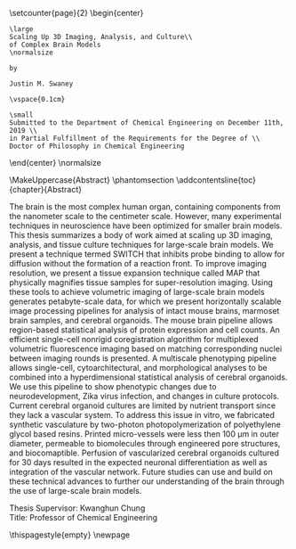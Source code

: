 \setcounter{page}{2}
\begin{center}

    \large
    Scaling Up 3D Imaging, Analysis, and Culture\\ 
    of Complex Brain Models
    \normalsize

    by
    
    Justin M. Swaney

    \vspace{0.1cm}

    \small
    Submitted to the Department of Chemical Engineering on December 11th, 2019 \\ 
    in Partial Fulfillment of the Requirements for the Degree of \\ 
    Doctor of Philosophy in Chemical Engineering

\end{center}
\normalsize

\MakeUppercase{Abstract}
\phantomsection
\addcontentsline{toc}{chapter}{Abstract}

The brain is the most complex human organ, containing components from the
nanometer scale to the centimeter scale. However, many experimental techniques
in neuroscience have been optimized for smaller brain models. This thesis
summarizes a body of work aimed at scaling up 3D imaging, analysis, and tissue
culture techniques for large-scale brain models. We present a technique termed
SWITCH that inhibits probe binding to allow for diffusion without the formation
of a reaction front. To improve imaging resolution, we present a tissue
expansion technique called MAP that physically magnifies tissue samples for
super-resolution imaging. Using these tools to achieve volumetric imaging of
large-scale brain models generates petabyte-scale data, for which we present
horizontally scalable image processing pipelines for analysis of intact mouse
brains, marmoset brain samples, and cerebral organoids. The mouse brain pipeline
allows region-based statistical analysis of protein expression and cell counts.
An efficient single-cell nonrigid coregistration algorithm for multiplexed
volumetric fluorescence imaging based on matching corresponding nuclei between
imaging rounds is presented. A multiscale phenotyping pipeline allows
single-cell, cytoarchitectural, and morphological analyses to be combined into a
hyperdimensional statistical analysis of cerebral organoids. We use this
pipeline to show phenotypic changes due to neurodevelopment, Zika virus
infection, and changes in culture protocols. Current cerebral organoid cultures
are limited by nutrient transport since they lack a vascular system. To address
this issue in vitro, we fabricated synthetic vasculature by two-photon
photopolymerization of polyethylene glycol based resins. Printed micro-vessels
were less then 100 µm in outer diameter, permeable to biomolecules through
engineered pore structures, and biocomaptible. Perfusion of vascularized
cerebral organoids cultured for 30 days resulted in the expected neuronal
differentiation as well as integration of the vascular network. Future studies
can use and build on these technical advances to further our understanding of
the brain through the use of large-scale brain models.

Thesis Supervisor: Kwanghun Chung  
Title: Professor of Chemical Engineering

\thispagestyle{empty}
\newpage
